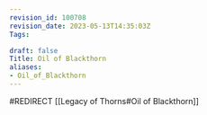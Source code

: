 ```yaml
---
revision_id: 100708
revision_date: 2023-05-13T14:35:03Z
Tags:

draft: false
Title: Oil of Blackthorn
aliases:
- Oil_of_Blackthorn
---
```

#REDIRECT [[Legacy of Thorns#Oil of Blackthorn]]